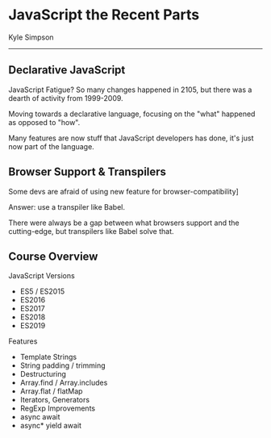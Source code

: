 # JavaScript the Recent Parts
Kyle Simpson
___

## Declarative JavaScript

JavaScript Fatigue?
So many changes happened in 2105, but there was a dearth of activity from 1999-2009.

Moving towards a declarative language, focusing on the "what" happened as opposed to "how".

Many features are now stuff that JavaScript developers has done, it's just now part of the language.

## Browser Support & Transpilers

Some devs are afraid of using new feature for browser-compatibility]

Answer: use a transpiler like Babel.

There were always be a gap between what browsers support and the cutting-edge, but transpilers like Babel solve that.

## Course Overview

JavaScript Versions
* ES5 / ES2015
* ES2016
* ES2017
* ES2018 
* ES2019

Features
* Template Strings
* String padding / trimming
* Destructuring
* Array.find / Array.includes
* Array.flat / flatMap
* Iterators, Generators
* RegExp Improvements
* async await
* async* yield await

